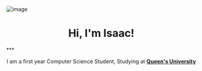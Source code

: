 ![image](https://github.com/i-ouellette/i-ouellette/assets/157050094/8a4eab11-47fd-4570-a199-00a08d210791)
<h1 align="center">Hi, I'm Isaac!</h1>
***
<p align="center" width="150px">I am a first year Computer Science Student, Studying at <a href="https://www.queensu.ca/"><b>Queen's University</b></a> </p>
